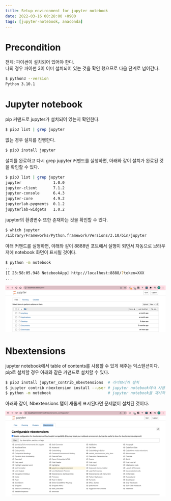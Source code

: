 ```yaml
---
title: Setup environment for jupyter notebook
date: 2022-03-16 00:28:00 +0900
tags: [jupyter-notebook, anaconda]
---
```


# Precondition

전제: 파이썬이 설치되어 있어야 한다.   
나의 경우 파이썬 3이 이미 설치되어 있는 것을 확인 했으므로 다음 단계로 넘어간다.

```bash
$ python3 --version
Python 3.10.1
```

# Jupyter notebook

pip 커맨드로 jupyter가 설치되어 있는지 확인한다.

```bash
$ pip3 list | grep jupyter
```

없는 경우 설치를 진행한다.

```bash
$ pip3 install jupyter
```

설치를 완료하고 다시 grep jupyter 커맨드를 실행하면, 아래와 같이 설치가 완료된 것을 확인할 수 있다.

```bash
$ pip3 list | grep jupyter
jupyter              1.0.0
jupyter-client       7.1.2
jupyter-console      6.4.3
jupyter-core         4.9.2
jupyterlab-pygments  0.1.2
jupyterlab-widgets   1.0.2
```

jupyter의 환경변수 또한 존재하는 것을 확인할 수 있다.

```bash
$ which jupyter
/Library/Frameworks/Python.framework/Versions/3.10/bin/jupyter
```

아래 커맨드를 실행하면, 아래와 같이 8888번 포트에서 실행이 되면서 자동으로 브라우저에 notebook 화면이 표시될 것이다.

```bash
$ python -m notebook
...
[I 23:58:05.948 NotebookApp] http://localhost:8888/?token=XXX
...
```

![image-20220316000016024](../assets/img/image-20220316000016024.png)

# Nbextensions

jupyter notebook에서 table of contents를 사용할 수 있게 해주는 익스텐션이다.   
pip로 설치할 경우 아래와 같은 커맨드로 설치할 수 있다.

```bash
$ pip3 install jupyter_contrib_nbextensions  # 라이브러리 설치
$ jupyter contrib nbextension install --user # jupyter notebook에서 사용할 수 있도록 등록
$ python -m notebook                         # jupyter notebook을 재시작
```

아래와 같이, Nbextensions 탭이 새롭게 표시된다면 문제없이 설치된 것이다.

![image-20220316002552138](../assets/img/image-20220316002552138.png)